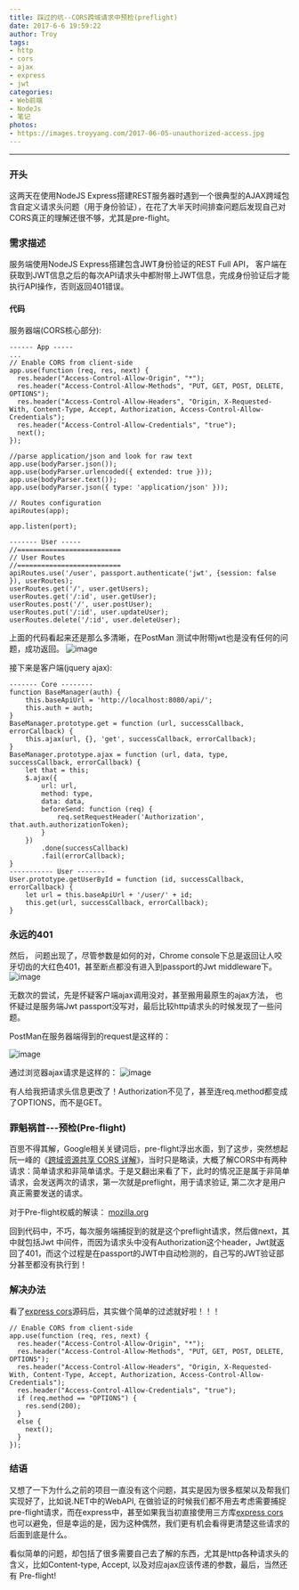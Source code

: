 ```yaml
---
title: 踩过的坑--CORS跨域请求中预检(preflight)
date: 2017-6-6 19:59:22
author: Troy
tags:
- http
- cors
- ajax
- express
- jwt
categories:
- Web前端
- NodeJs
- 笔记
photos:
- https://images.troyyang.com/2017-06-05-unauthorized-access.jpg
---
```

***
### 开头
这两天在使用NodeJS Express搭建REST服务器时遇到一个很典型的AJAX跨域包含自定义请求头问题（用于身份验证），在花了大半天时间排查问题后发现自己对CORS真正的理解还很不够，尤其是pre-flight。

### 需求描述
服务端使用NodeJS Express搭建包含JWT身份验证的REST Full API， 客户端在获取到JWT信息之后的每次API请求头中都附带上JWT信息，完成身份验证后才能执行API操作，否则返回401错误。

#### 代码

服务器端(CORS核心部分):

```
------ App -----
...
// Enable CORS from client-side
app.use(function (req, res, next) {
  res.header("Access-Control-Allow-Origin", "*");
  res.header("Access-Control-Allow-Methods", "PUT, GET, POST, DELETE, OPTIONS");
  res.header("Access-Control-Allow-Headers", "Origin, X-Requested-With, Content-Type, Accept, Authorization, Access-Control-Allow-Credentials");
  res.header("Access-Control-Allow-Credentials", "true");
  next();
});

//parse application/json and look for raw text                                        
app.use(bodyParser.json());
app.use(bodyParser.urlencoded({ extended: true }));
app.use(bodyParser.text());
app.use(bodyParser.json({ type: 'application/json' }));

// Routes configuration
apiRoutes(app);

app.listen(port);

------- User -----
//==========================
// User Routes
//==========================
apiRoutes.use('/user', passport.authenticate('jwt', {session: false }), userRoutes);
userRoutes.get('/', user.getUsers);
userRoutes.get('/:id', user.getUser);
userRoutes.post('/', user.postUser);
userRoutes.put('/:id', user.updateUser);
userRoutes.delete('/:id', user.deleteUser);
```

上面的代码看起来还是那么多清晰，在PostMan 测试中附带jwt也是没有任何的问题，成功返回。
![image](https://images.troyyang.com/2017-06-05-CORS-Postman.PNG)

接下来是客户端(jquery ajax):

```
------- Core --------
function BaseManager(auth) {
    this.baseApiUrl = 'http://localhost:8080/api/';
    this.auth = auth;
}
BaseManager.prototype.get = function (url, successCallback, errorCallback) {
    this.ajax(url, {}, 'get', successCallback, errorCallback);
}
BaseManager.prototype.ajax = function (url, data, type, successCallback, errorCallback) {
    let that = this;
    $.ajax({
        url: url,
        method: type,
        data: data,
        beforeSend: function (req) {
            req.setRequestHeader('Authorization', that.auth.authorizationToken);
        }
    })
        .done(successCallback)
        .fail(errorCallback);
}
----------- User -------
User.prototype.getUserById = function (id, successCallback, errorCallback) {
    let url = this.baseApiUrl + '/user/' + id;
    this.get(url, successCallback, errorCallback);
}
```

### 永远的401
然后， 问题出现了，尽管参数是如何的对，Chrome console下总是返回让人咬牙切齿的大红色401，甚至断点都没有进入到passport的Jwt middleware下。
![image](https://images.troyyang.com/2017-06-05-401-error.PNG)

无数次的尝试，先是怀疑客户端ajax调用没对，甚至搬用最原生的ajax方法， 也怀疑过是服务端Jwt passport没写对，最后比较http请求头的时候发现了一些问题。

PostMan在服务器端得到的request是这样的：

![image](https://images.troyyang.com/2017-06-05-request-header-postman.PNG)

通过浏览器ajax请求是这样的：
![image](https://images.troyyang.com/2017-06-05-request-header-browser.PNG)

有人给我把请求头信息更改了！Authorization不见了，甚至连req.method都变成了OPTIONS，而不是GET。

### 罪魁祸首---预检(Pre-flight)
百思不得其解，Google相关关键词后，pre-flight浮出水面，到了这步，突然想起阮一峰的《[跨域资源共享 CORS 详解](http://www.ruanyifeng.com/blog/2016/04/cors.html)》，当时只是略读，大概了解CORS中有两种请求：简单请求和非简单请求。于是又翻出来看了下，此时的情况正是属于非简单请求，会发送两次的请求，第一次就是preflight，用于请求验证, 第二次才是用户真正需要发送的请求。

对于Pre-flight权威的解读： [mozilla.org](https://developer.mozilla.org/en-US/docs/Web/HTTP/Access_control_CORS#Preflighted_requests )

回到代码中，不巧，每次服务端捕捉到的就是这个preflight请求，然后做next，其中就包括Jwt 中间件，而因为请求头中没有Authorization这个header，Jwt就返回了401，而这个过程是在passport的JWT中自动检测的，自己写的JWT验证部分甚至都没有执行到！

### 解决办法
看了[express cors](https://github.com/expressjs/cors/blob/master/lib/index.js)源码后，其实做个简单的过滤就好啦！！！

```
// Enable CORS from client-side
app.use(function (req, res, next) {
  res.header("Access-Control-Allow-Origin", "*");
  res.header("Access-Control-Allow-Methods", "PUT, GET, POST, DELETE, OPTIONS");
  res.header("Access-Control-Allow-Headers", "Origin, X-Requested-With, Content-Type, Accept, Authorization, Access-Control-Allow-Credentials");
  res.header("Access-Control-Allow-Credentials", "true");
  if (req.method == "OPTIONS") {
    res.send(200);
  }
  else {
    next();
  }
});
```

### 结语
又想了一下为什么之前的项目一直没有这个问题，其实是因为很多框架以及帮我们实现好了，比如说.NET中的WebAPI, 在做验证的时候我们都不用去考虑需要捕捉pre-flight请求，而在express中，甚至如果我当初直接使用三方库[express cors](https://github.com/expressjs/cors/blob/master/lib/index.js) 也可以避免，但是幸运的是，因为这种偶然，我们更有机会看得更清楚这些请求的后面到底是什么。

看似简单的问题，却包括了很多需要自己去了解的东西，尤其是http各种请求头的含义，比如Content-type, Accept, 以及对应ajax应该传递的参数，最后，当然还有 Pre-flight!

